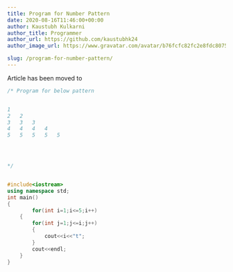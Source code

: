 ```yaml
---
title: Program for Number Pattern
date: 2020-08-16T11:46:00+00:00
author: Kaustubh Kulkarni
author_title: Programmer
author_url: https://github.com/kaustubhk24
author_image_url: https://www.gravatar.com/avatar/b76fcfc82fc2e8fdc8075636f1735f61?s=200

slug: /program-for-number-pattern/
---
```

Article has been moved to
```cpp title="Pattern.cpp"
/* Program for below pattern 


1	
2	2	
3	3	3	
4	4	4	4	
5	5	5	5	5	




*/


#include<iostream>
using namespace std;
int main()
{
		for(int i=1;i<=5;i++)
	{
		for(int j=1;j<=i;j++)
		{
			cout<<i<<"t";
		}
		cout<<endl;
	}
}


```